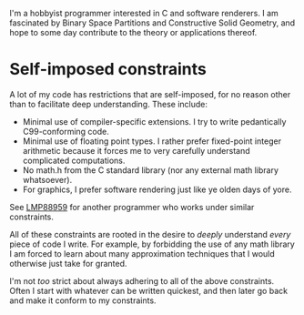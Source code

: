 I'm a hobbyist programmer interested in C and software renderers. I am fascinated by Binary Space Partitions and Constructive Solid Geometry, and hope to some day contribute to the theory or applications thereof.

# Self-imposed constraints
A lot of my code has restrictions that are self-imposed, for no reason other than to facilitate deep understanding. These include:
- Minimal use of compiler-specific extensions. I try to write pedantically C99-conforming code.
- Minimal use of floating point types. I rather prefer fixed-point integer arithmetic because it forces me to very carefully understand complicated computations.
- No math.h from the C standard library (nor any external math library whatsoever).
- For graphics, I prefer software rendering just like ye olden days of yore.

See [LMP88959](https://github.com/LMP88959) for another programmer who works under similar constraints.

All of these constraints are rooted in the desire to *deeply* understand *every* piece of code I write. For example, by forbidding the use of any math library I am forced to learn about many approximation techniques that I would otherwise just take for granted.

I'm not *too* strict about always adhering to all of the above constraints. Often I start with whatever can be written quickest, and then later go back and make it conform to my constraints. 

<!---
SmickDibbly/SmickDibbly is a ✨ special ✨ repository because its `README.md` (this file) appears on your GitHub profile.
You can click the Preview link to take a look at your changes.
--->

